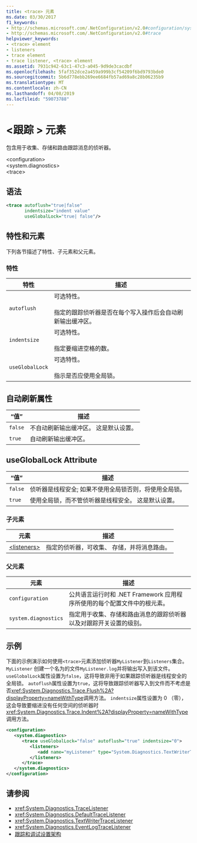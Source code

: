 ```yaml
---
title: <trace> 元素
ms.date: 03/30/2017
f1_keywords:
- http://schemas.microsoft.com/.NetConfiguration/v2.0#configuration/system.diagnostics/trace
- http://schemas.microsoft.com/.NetConfiguration/v2.0#trace
helpviewer_keywords:
- <trace> element
- listeners
- trace element
- trace listener, <trace> element
ms.assetid: 7931c942-63c1-47c3-a045-9d9de3cacdbf
ms.openlocfilehash: 5faf352dce2a459a999b3cf54209f6bd9793bde0
ms.sourcegitcommit: 5b6d778ebb269ee6684fb57ad69a8c28b06235b9
ms.translationtype: MT
ms.contentlocale: zh-CN
ms.lasthandoff: 04/08/2019
ms.locfileid: "59073788"
---
```

# <a name="trace-element"></a>\<跟踪 > 元素
包含用于收集、存储和路由跟踪消息的侦听器。  
  
 \<configuration>  
\<system.diagnostics>  
\<trace>  
  
## <a name="syntax"></a>语法  
  
```xml  
<trace autoflush="true|false"   
       indentsize="indent value"  
       useGlobalLock="true| false"/>  
```  
  
## <a name="attributes-and-elements"></a>特性和元素  
 下列各节描述了特性、子元素和父元素。  
  
### <a name="attributes"></a>特性  
  
|特性|描述|  
|---------------|-----------------|  
|`autoflush`|可选特性。<br /><br /> 指定的跟踪侦听器是否在每个写入操作后会自动刷新输出缓冲区。|  
|`indentsize`|可选特性。<br /><br /> 指定要缩进空格的数。|  
|`useGlobalLock`|可选特性。<br /><br /> 指示是否应使用全局锁。|  
  
## <a name="autoflush-attribute"></a>自动刷新属性  
  
|“值”|描述|  
|-----------|-----------------|  
|`false`|不自动刷新输出缓冲区。 这是默认设置。|  
|`true`|自动刷新输出缓冲区。|  
  
## <a name="usegloballock-attribute"></a>useGlobalLock Attribute  
  
|“值”|描述|  
|-----------|-----------------|  
|`false`|侦听器是线程安全; 如果不使用全局锁否则，将使用全局锁。|  
|`true`|使用全局锁，而不管侦听器是线程安全。 这是默认设置。|  
  
### <a name="child-elements"></a>子元素  
  
|元素|描述|  
|-------------|-----------------|  
|[\<listeners>](../../../../../docs/framework/configure-apps/file-schema/trace-debug/listeners-element-for-trace.md)|指定的侦听器，可收集、 存储，并将消息路由。|  
  
### <a name="parent-elements"></a>父元素  
  
|元素|描述|  
|-------------|-----------------|  
|`configuration`|公共语言运行时和 .NET Framework 应用程序所使用的每个配置文件中的根元素。|  
|`system.diagnostics`|指定用于收集、存储和路由消息的跟踪侦听器以及对跟踪开关设置的级别。|  
  
## <a name="example"></a>示例  
 下面的示例演示如何使用`<trace>`元素添加侦听器`MyListener`到`Listeners`集合。 `MyListener` 创建一个名为的文件`MyListener.log`并将输出写入到该文件。 `useGlobalLock`属性设置为`false`，这将导致非用于如果跟踪侦听器是线程安全的全局锁。 `autoflush`属性设置为`true`，这将导致跟踪侦听器写入到文件而不考虑是否<xref:System.Diagnostics.Trace.Flush%2A?displayProperty=nameWithType>调用方法。 `indentsize`属性设置为 0 （零），这会导致要缩进没有任何空间的侦听器时<xref:System.Diagnostics.Trace.Indent%2A?displayProperty=nameWithType>调用方法。  
  
```xml  
<configuration>  
   <system.diagnostics>  
      <trace useGlobalLock="false" autoflush="true" indentsize="0">  
         <listeners>  
            <add name="myListener" type="System.Diagnostics.TextWriterTraceListener, system version=1.0.3300.0, Culture=neutral, PublicKeyToken=b77a5c561934e089" initializeData="c:\myListener.log" />  
         </listeners>  
      </trace>  
   </system.diagnostics>  
</configuration>  
```  
  
## <a name="see-also"></a>请参阅

- <xref:System.Diagnostics.TraceListener>
- <xref:System.Diagnostics.DefaultTraceListener>
- <xref:System.Diagnostics.TextWriterTraceListener>
- <xref:System.Diagnostics.EventLogTraceListener>
- [跟踪和调试设置架构](../../../../../docs/framework/configure-apps/file-schema/trace-debug/index.md)
